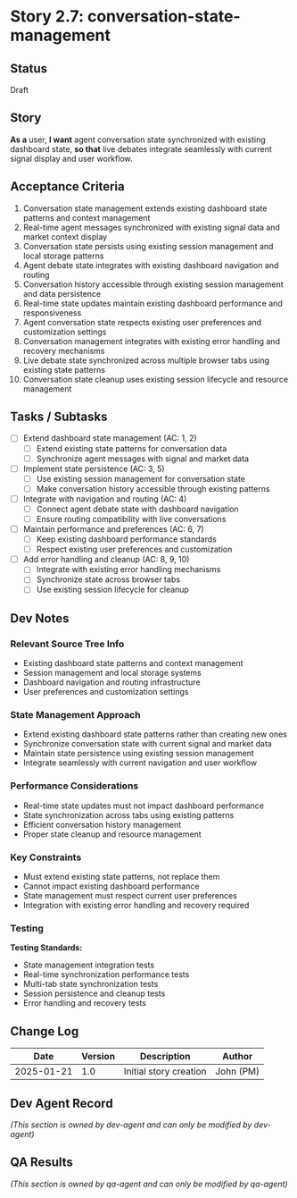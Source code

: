 # Story 2.7: conversation-state-management

## Status
Draft

## Story
**As a** user,
**I want** agent conversation state synchronized with existing dashboard state,
**so that** live debates integrate seamlessly with current signal display and user workflow.

## Acceptance Criteria
1. Conversation state management extends existing dashboard state patterns and context management
2. Real-time agent messages synchronized with existing signal data and market context display
3. Conversation state persists using existing session management and local storage patterns
4. Agent debate state integrates with existing dashboard navigation and routing
5. Conversation history accessible through existing session management and data persistence
6. Real-time state updates maintain existing dashboard performance and responsiveness
7. Agent conversation state respects existing user preferences and customization settings
8. Conversation management integrates with existing error handling and recovery mechanisms
9. Live debate state synchronized across multiple browser tabs using existing state patterns
10. Conversation state cleanup uses existing session lifecycle and resource management

## Tasks / Subtasks
- [ ] Extend dashboard state management (AC: 1, 2)
  - [ ] Extend existing state patterns for conversation data
  - [ ] Synchronize agent messages with signal and market data
- [ ] Implement state persistence (AC: 3, 5)
  - [ ] Use existing session management for conversation state
  - [ ] Make conversation history accessible through existing patterns
- [ ] Integrate with navigation and routing (AC: 4)
  - [ ] Connect agent debate state with dashboard navigation
  - [ ] Ensure routing compatibility with live conversations
- [ ] Maintain performance and preferences (AC: 6, 7)
  - [ ] Keep existing dashboard performance standards
  - [ ] Respect existing user preferences and customization
- [ ] Add error handling and cleanup (AC: 8, 9, 10)
  - [ ] Integrate with existing error handling mechanisms
  - [ ] Synchronize state across browser tabs
  - [ ] Use existing session lifecycle for cleanup

## Dev Notes

### Relevant Source Tree Info
- Existing dashboard state patterns and context management
- Session management and local storage systems
- Dashboard navigation and routing infrastructure
- User preferences and customization settings

### State Management Approach
- Extend existing dashboard state patterns rather than creating new ones
- Synchronize conversation state with current signal and market data
- Maintain state persistence using existing session management
- Integrate seamlessly with current navigation and user workflow

### Performance Considerations
- Real-time state updates must not impact dashboard performance
- State synchronization across tabs using existing patterns
- Efficient conversation history management
- Proper state cleanup and resource management

### Key Constraints
- Must extend existing state patterns, not replace them
- Cannot impact existing dashboard performance
- State management must respect current user preferences
- Integration with existing error handling and recovery required

### Testing
**Testing Standards:**
- State management integration tests
- Real-time synchronization performance tests
- Multi-tab state synchronization tests
- Session persistence and cleanup tests
- Error handling and recovery tests

## Change Log
| Date | Version | Description | Author |
|------|---------|-------------|--------|
| 2025-01-21 | 1.0 | Initial story creation | John (PM) |

## Dev Agent Record
_(This section is owned by dev-agent and can only be modified by dev-agent)_

## QA Results
_(This section is owned by qa-agent and can only be modified by qa-agent)_
